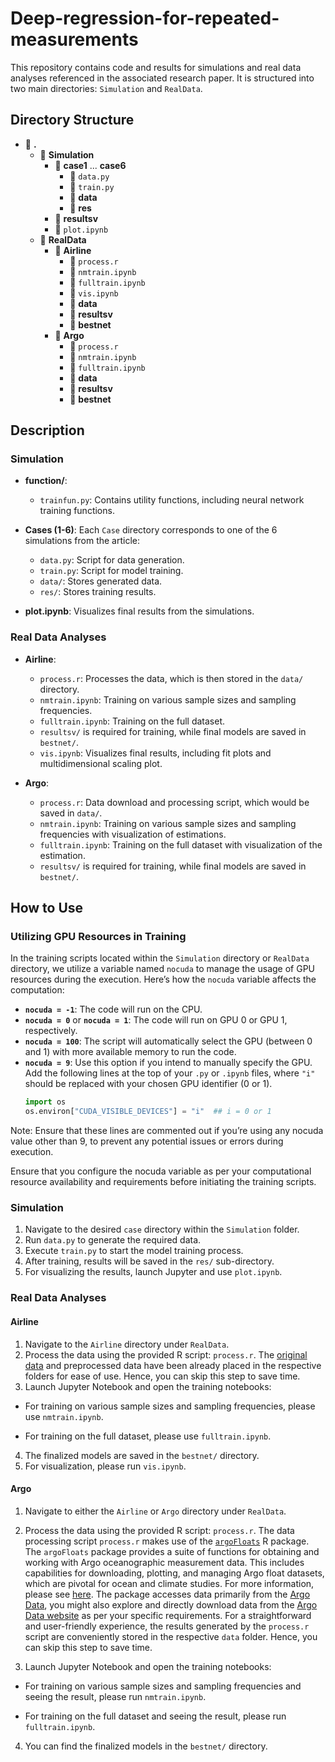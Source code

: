 # Deep-regression-for-repeated-measurements

This repository contains code and results for simulations and real data analyses referenced in the associated research paper. 
It is structured into two main directories: `Simulation` and `RealData`.

## Directory Structure
- 📂 **.**
  - 📂 **Simulation**
    - 📂 **case1** ... **case6**
      - 📜 `data.py`
      - 📜 `train.py`
      - 📂 **data**
      - 📂 **res**
    - 📂 **resultsv**
    - 📜 `plot.ipynb`
  - 📂 **RealData**
    - 📂 **Airline**
      - 📜 `process.r`
      - 📜 `nmtrain.ipynb`
      - 📜 `fulltrain.ipynb`
      - 📜 `vis.ipynb`
      - 📂 **data**
      - 📂 **resultsv**
      - 📂 **bestnet**
    - 📂 **Argo**
      - 📜 `process.r`
      - 📜 `nmtrain.ipynb`
      - 📜 `fulltrain.ipynb`
      - 📂 **data**
      - 📂 **resultsv**
      - 📂 **bestnet**
     
  
## Description
### Simulation

- **function/**: 
  - `trainfun.py`: Contains utility functions, including neural network training functions.

- **Cases (1-6)**: Each `Case` directory corresponds to one of the 6 simulations from the article:
  - `data.py`: Script for data generation.
  - `train.py`: Script for model training.
  - `data/`: Stores generated data.
  - `res/`: Stores training results.

- **plot.ipynb**: Visualizes final results from the simulations.

### Real Data Analyses

- **Airline**:
  - `process.r`: Processes the data, which is then stored in the `data/` directory.
  - `nmtrain.ipynb`: Training on various sample sizes and sampling frequencies.
  - `fulltrain.ipynb`: Training on the full dataset.
  - `resultsv/` is required for training, while final models are saved in `bestnet/`.
  - `vis.ipynb`: Visualizes final results, including fit plots and multidimensional scaling plot.
  
- **Argo**:
  - `process.r`: Data download and processing script, which would be saved in `data/`. 
  - `nmtrain.ipynb`: Training on various sample sizes and sampling frequencies with visualization of estimations.
  - `fulltrain.ipynb`: Training on the full dataset with visualization of the estimation.
  - `resultsv/` is required for training, while final models are saved in `bestnet/`.


## How to Use

### Utilizing GPU Resources in Training

In the training scripts located within the `Simulation` directory or `RealData` directory, we utilize a variable named `nocuda` to manage the usage of GPU resources during the execution. Here’s how the `nocuda` variable affects the computation:

- **`nocuda = -1`**: The code will run on the CPU.
- **`nocuda = 0`** or **`nocuda = 1`**: The code will run on GPU 0 or GPU 1, respectively.
- **`nocuda = 100`**: The script will automatically select the GPU (between 0 and 1) with more available memory to run the code.
- **`nocuda = 9`**: Use this option if you intend to manually specify the GPU. Add the following lines at the top of your `.py` or `.ipynb` files, where `"i"` should be replaced with your chosen GPU identifier (0 or 1).
  ```python
  import os
  os.environ["CUDA_VISIBLE_DEVICES"] = "i"  ## i = 0 or 1
  
Note: Ensure that these lines are commented out if you’re using any nocuda value other than 9, to prevent any potential issues or errors during execution.

Ensure that you configure the nocuda variable as per your computational resource availability and requirements before initiating the training scripts.

### Simulation

1. Navigate to the desired `case` directory within the `Simulation` folder.
2. Run `data.py` to generate the required data.
3. Execute `train.py` to start the model training process. 
4. After training, results will be saved in the `res/` sub-directory.
5. For visualizing the results, launch Jupyter and use `plot.ipynb`.

### Real Data Analyses 

#### Airline

1. Navigate to the `Airline` directory under `RealData`.
2. Process the data using the provided R script: `process.r`. The [original data](https://community.amstat.org/jointscsgsection/dataexpo/dataexpo2009) and preprocessed data have been already placed in the respective folders for ease of use. Hence, you can skip this step to save time.
3. Launch Jupyter Notebook and open the training notebooks:
- For training on various sample sizes and sampling frequencies, please use `nmtrain.ipynb`.

- For training on the full dataset, please use `fulltrain.ipynb`.

4. The finalized models are saved in the `bestnet/` directory.
5. For visualization, please run `vis.ipynb`.


#### Argo

1. Navigate to either the `Airline` or `Argo` directory under `RealData`.
2. Process the data using the provided R script: `process.r`. The data processing script `process.r` makes use of the [`argoFloats`](https://cran.r-project.org/web/packages/argoFloats/index.html) R package. The `argoFloats` package provides a suite of functions for obtaining and working with Argo oceanographic measurement data. This includes capabilities for downloading, plotting, and managing Argo float datasets, which are pivotal for ocean and climate studies. For more information, please see [here](https://github.com/ArgoCanada/argoFloats). 
The package accesses data primarily from the [Argo Data](https://data-argo.ifremer.fr), you might also explore and directly download data from the [Argo Data website](https://data-argo.ifremer.fr) as per your specific requirements.
For a straightforward and user-friendly experience, the results generated by the `process.r` script are conveniently stored in the respective `data` folder.
Hence, you can skip this step to save time.

3. Launch Jupyter Notebook and open the training notebooks:
- For training on various sample sizes and sampling frequencies and seeing the result, please run `nmtrain.ipynb`.

- For training on the full dataset and seeing the result, please run `fulltrain.ipynb`.

4. You can find the finalized models in the `bestnet/` directory.
